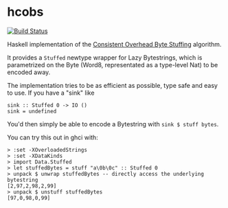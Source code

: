 # hcobs

[![Build Status](https://travis-ci.org/berdario/hcobs.svg?branch=master)](https://travis-ci.org/berdario/hcobs)

Haskell implementation of the [Consistent Overhead Byte Stuffing](https://en.wikipedia.org/wiki/Consistent_Overhead_Byte_Stuffing) algorithm.

It provides a `Stuffed` newtype wrapper for Lazy Bytestrings, which is parametrized on the Byte (Word8, representated as a type-level Nat) to be encoded away.

The implementation tries to be as efficient as possible, type safe and easy to use. If you have a "sink" like


    sink :: Stuffed 0 -> IO ()
    sink = undefined

You'd then simply be able to encode a Bytestring with `sink $ stuff bytes`.

You can try this out in ghci with:

    > :set -XOverloadedStrings
    > :set -XDataKinds
    > import Data.Stuffed
    > let stuffedBytes = stuff "a\0b\0c" :: Stuffed 0
    > unpack $ unwrap stuffedBytes -- directly access the underlying bytestring
    [2,97,2,98,2,99]
    > unpack $ unstuff stuffedBytes
    [97,0,98,0,99]
